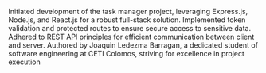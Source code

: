 Initiated development of the task manager project, leveraging Express.js, Node.js, and React.js for a robust full-stack solution. Implemented token validation and protected routes to ensure secure access to sensitive data. Adhered to REST API principles for efficient communication between client and server. Authored by Joaquin Ledezma Barragan, a dedicated student of software engineering at CETI Colomos, striving for excellence in project execution
